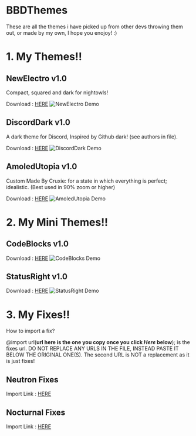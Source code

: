 # BBDThemes

These are all the themes i have picked up from other devs throwing them out, or made by my own, I hope you enojoy! :)

# 1. My Themes!!
## NewElectro v1.0
Compact, squared and dark for nightowls!

Download : [HERE](https://xcruxiex.github.io/BBDThemes/NewElectro/NewElectro.theme.css)
![NewElectro Demo](https://i.imgur.com/hGbV51i.png)

## DiscordDark v1.0
A dark theme for Discord, Inspired by Github dark! (see authors in file).

Download : [HERE](https://xcruxiex.github.io/BBDThemes/DiscordDark/DiscordDark.theme.css)
![DiscordDark Demo](https://i.imgur.com/BO4mT3x.png)


## AmoledUtopia v1.0
Custom Made By Cruxie: for a state in which everything is perfect; idealistic.
(Best used in 90% zoom or higher)

Download : [HERE](https://xcruxiex.github.io/BBDThemes/AmoledUtopia/AmoledUtopia.theme.css)
![AmoledUtopia Demo](https://i.imgur.com/7zNl4NH.png)



# 2. My Mini Themes!!
## CodeBlocks v1.0

Download : [HERE](https://xcruxiex.github.io/BBDThemes/MiniThemes/CodeBlocks.css)
![CodeBlocks Demo](https://i.imgur.com/rbmgHuJ.png)

## StatusRight v1.0

Download : [HERE](https://xcruxiex.github.io/BBDThemes/MiniThemes/StatusRight.css)
![StatusRight Demo](https://i.imgur.com/4Mht2Hj.png)



# 3. My Fixes!!

How to import a fix?

@import url(**url here is the one you copy once you click *Here* below**); is the fixes url. DO NOT REPLACE ANY URLS IN THE FILE, INSTEAD PASTE IT BELOW THE ORIGINAL ONE(S). The second URL is NOT a replacement as it is just fixes!

## Neutron Fixes

Import Link : [HERE](https://xcruxiex.github.io/BBDThemes/Fixes/NeutronFixes.css)

## Nocturnal Fixes

Import Link : [HERE](https://xcruxiex.github.io/BBDThemes/Fixes/NocturnalFixes.css)
